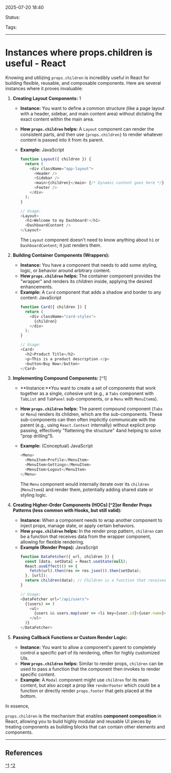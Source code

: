 
2025-07-20 18:40

Status:

Tags:

---
# Instances where props.children is useful - React
Knowing and utilizing `props.children` is incredibly useful in React for building flexible, reusable, and composable components. Here are several instances where it proves invaluable:

1.  **Creating Layout Components:** 1
    - **Instance:** You want to define a common structure (like a page layout with a header, sidebar, and main content area) without dictating the exact content within the main area.
    - **How `props.children` helps:** A `Layout` component can render the consistent parts, and then use `{props.children}` to render whatever content is passed into it from its parent.
        
    - **Example:**
        JavaScript
        ```js
        function Layout({ children }) {
          return (
            <div className="app-layout">
              <Header />
              <Sidebar />
              <main>{children}</main> {/* Dynamic content goes here */}
              <Footer />
            </div>
          );
        }
        
        // Usage:
        <Layout>
          <h1>Welcome to my Dashboard!</h1>
          <DashboardContent />
        </Layout>
        ```
        The `Layout` component doesn't need to know anything about `h1` or `DashboardContent`; it just renders them.
        
2. **Building Container Components (Wrappers):** 
    - **Instance:** You have a component that needs to add some styling, logic, or behavior around arbitrary content.
    - **How `props.children` helps:** The container component provides the "wrapper" and renders its children inside, applying the desired enhancements.
    - **Example:** A `Card` component that adds a shadow and border to any content:
        JavaScript
        ```js
        function Card({ children }) {
          return (
            <div className="card-styles">
              {children}
            </div>
          );
        }
        
        // Usage:
        <Card>
          <h2>Product Title</h2>
          <p>This is a product description.</p>
          <button>Buy Now</button>
        </Card>
        ```
        
3. **Implementing Compound Components:** [^1]
    - **Instance:**You want to create a set of components that work together as a single, cohesive unit (e.g., a `Tabs` component with `TabList` and `TabPanel` sub-components, or a `Menu` with `MenuItem`s). 
    - **How `props.children` helps:** The parent compound component (`Tabs` or `Menu`) renders its children, which are the sub-components. These sub-components can then often implicitly communicate with the parent (e.g., using
        `React.Context` internally) without explicit prop passing, effectively "flattening the structure" 4and helping to solve "prop drilling"5.
        
    - **Example:** (Conceptual)
        JavaScript
        ```js
        <Menu>
          <MenuItem>Profile</MenuItem>
          <MenuItem>Settings</MenuItem>
          <MenuItem>Logout</MenuItem>
        </Menu>
        ```
        The `Menu` component would internally iterate over its `children` (`MenuItem`s) and render them, potentially adding shared state or styling logic.
        
4. **Creating Higher-Order Components (HOCs) [^2]or Render Props Patterns (less common with Hooks, but still valid):**
    - **Instance:** When a component needs to wrap another component to inject props, manage state, or apply certain behaviors.
    - **How `props.children` helps:** In the render prop pattern, `children` can be a function that receives data from the wrapper component, allowing for flexible rendering.
    - **Example (Render Props):**
        JavaScript
        ```js
        function DataFetcher({ url, children }) {
          const [data, setData] = React.useState(null);
          React.useEffect(() => {
            fetch(url).then(res => res.json()).then(setData);
          }, [url]);
          return children(data); // Children is a function that receives data
        }
        
        // Usage:
        <DataFetcher url="/api/users">
          {(users) => (
            <ul>
              {users && users.map(user => <li key={user.id}>{user.name}</li>)}
            </ul>
          )}
        </DataFetcher>
        ```
        
5. **Passing Callback Functions or Custom Render Logic:**
    - **Instance:** You want to allow a component's parent to completely control a specific part of its rendering, often for highly customized UIs.
    - **How `props.children` helps:** Similar to render props, `children` can be used to pass a function that the component then invokes to render specific content.
    - **Example:** A `Modal` component might use `children` for its main content, but also accept a prop like `renderFooter` which could be a function or directly render `props.footer` that gets placed at the bottom.
        

In essence,

`props.children` is the mechanism that enables **component composition** in React, allowing you to build highly modular and reusable UI pieces by treating components as building blocks that can contain other elements and components. 

---
## References
[^1](Compound%20components%20-%20React.md)
[^2](prop%20injection%20-%20React) 